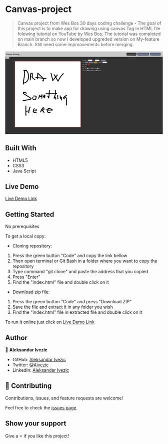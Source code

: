 # Canvas-project
 
> Canvas project from Wes Bos 30 days coding challenge -
The goal of this project is to make app for drawing using canvas Tag in HTML file folowing tutorial on YouTube by Wes Bos. The tutorial was completed on main branch so now I developed upgreded version on My-feature Branch. Still need some improovements before merging.

![screenshot](./Screenshot-Canvas.png)

## Built With

- HTML5
- CSS3
- Java Script

## Live Demo

[Live Demo Link](https://shinobiwarior.github.io/Canvas-project/)

## Getting Started

No prerequisites

To get  a local copy:
 
- Cloning repository:
 1. Press the green button "Code" and copy the link bellow
 2. Then open terminal or Git Bash in a folder where you want to copy the repository
 3. Type command "git clone" and paste the address that you copied
 4. Press "Enter"
 5. Find the "index.html" file and double click on it
- Download zip file:
 1. Press the green button "Code" and press "Download ZIP"
 2. Save the file and extract it in any folder you wish
 3. Find the "index.html" file in extracted file and double click on it
  
To run it online just click on [Live Demo Link](https://shinobiwarior.github.io/Canvas-project/)

## Author

👤 **Aleksandar Ivezic**

- GitHub: [Aleksandar Ivezic](https://github.com/ShinobiWarior)
- Twitter: [@Aivezic](https://twitter.com/Aivezic)
- LinkedIn: [Aleksandar Ivezic](https://www.linkedin.com/in/aleksandar-ivezi%C4%87-1a6b0391/)


## 🤝 Contributing

Contributions, issues, and feature requests are welcome!

Feel free to check the [issues page](https://github.com/ShinobiWarior/Canvas-project/issues).

## Show your support

Give a ⭐️ if you like this project!
